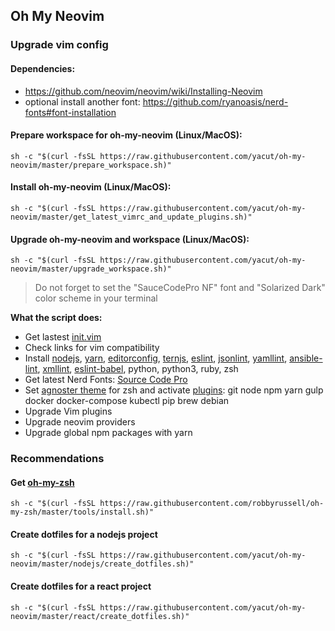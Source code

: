 ## Oh My Neovim

### Upgrade vim config

#### Dependencies:
- https://github.com/neovim/neovim/wiki/Installing-Neovim
- optional install another font: https://github.com/ryanoasis/nerd-fonts#font-installation

#### Prepare workspace for oh-my-neovim (Linux/MacOS):

`sh -c "$(curl -fsSL https://raw.githubusercontent.com/yacut/oh-my-neovim/master/prepare_workspace.sh)"`

#### Install oh-my-neovim (Linux/MacOS):

`sh -c "$(curl -fsSL https://raw.githubusercontent.com/yacut/oh-my-neovim/master/get_latest_vimrc_and_update_plugins.sh)"`

#### Upgrade oh-my-neovim and workspace (Linux/MacOS):

`sh -c "$(curl -fsSL https://raw.githubusercontent.com/yacut/oh-my-neovim/master/upgrade_workspace.sh)"`

> Do not forget to set the "SauceCodePro NF" font and "Solarized Dark" color scheme in your terminal

**What the script does:**

- Get lastest [init.vim](https://github.com/yacut/oh-my-neovim/blob/master/init.vim)
- Check links for vim compatibility
- Install [nodejs](https://nodejs.org/en/download/package-manager/), [yarn](https://yarnpkg.com/en/docs/install), [editorconfig](http://editorconfig.org/), [ternjs](https://ternjs.net/), [eslint](http://eslint.org/), [jsonlint](http://jsonlint.com/), [yamllint](http://www.yamllint.com/), [ansible-lint](https://github.com/willthames/ansible-lint), [xmllint](http://xmlsoft.org/xmllint.html), [eslint-babel](https://github.com/babel/babel-eslint), python, python3, ruby, zsh
- Get latest Nerd Fonts: [Source Code Pro](https://github.com/ryanoasis/nerd-fonts/blob/master/patched-fonts/SourceCodePro/font-info.md)
- Set [agnoster theme](https://github.com/robbyrussell/oh-my-zsh/wiki/Themes#agnoster) for zsh and activate [plugins](https://github.com/robbyrussell/oh-my-zsh/tree/master/plugins): git node npm yarn gulp docker docker-compose kubectl pip brew debian
- Upgrade Vim plugins
- Upgrade neovim providers
- Upgrade global npm packages with yarn

### Recommendations

#### Get [oh-my-zsh](https://github.com/robbyrussell/oh-my-zsh)

`sh -c "$(curl -fsSL https://raw.githubusercontent.com/robbyrussell/oh-my-zsh/master/tools/install.sh)"`

#### Create dotfiles for a nodejs project

`sh -c "$(curl -fsSL https://raw.githubusercontent.com/yacut/oh-my-neovim/master/nodejs/create_dotfiles.sh)"`

#### Create dotfiles for a react project

`sh -c "$(curl -fsSL https://raw.githubusercontent.com/yacut/oh-my-neovim/master/react/create_dotfiles.sh)"`
